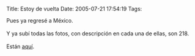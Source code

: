Title: Estoy de vuelta
Date: 2005-07-21 17:54:19
Tags: 

Pues ya regresé a México.<br/><br/>
Y ya subí todas las fotos, con descripción en cada una de ellas, son 218.<br/><br/>
Están <a href="http://../../../gallery/finlandia-estonia" target="_blank">aquí</a>.<br/><br/><br/><br/>
